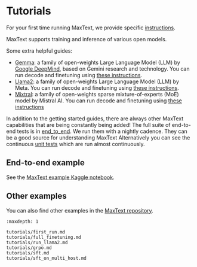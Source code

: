 <!--
 Copyright 2024 Google LLC

 Licensed under the Apache License, Version 2.0 (the "License");
 you may not use this file except in compliance with the License.
 You may obtain a copy of the License at

      https://www.apache.org/licenses/LICENSE-2.0

 Unless required by applicable law or agreed to in writing, software
 distributed under the License is distributed on an "AS IS" BASIS,
 WITHOUT WARRANTIES OR CONDITIONS OF ANY KIND, either express or implied.
 See the License for the specific language governing permissions and
 limitations under the License.
 -->

# Tutorials

For your first time running MaxText, we provide specific [instructions](first-run).

MaxText supports training and inference of various open models.

Some extra helpful guides:
* [Gemma](https://ai.google.dev/gemma): a family of open-weights Large Language Model (LLM) by [Google DeepMind](https://deepmind.google/), based on Gemini research and technology. You can run decode and finetuning using [these instructions](https://github.com/AI-Hypercomputer/maxtext/blob/main/end_to_end/tpu/gemma/Run_Gemma.md).
* [Llama2](https://llama.meta.com/llama2/): a family of open-weights Large Language Model (LLM) by Meta. You can run decode and finetuning using [these instructions](run-llama2).
* [Mixtral](https://mistral.ai/news/mixtral-of-experts/): a family of open-weights sparse mixture-of-experts (MoE) model by Mistral AI. You can run decode and finetuning using [these instructions](https://github.com/AI-Hypercomputer/maxtext/blob/main/end_to_end/tpu/mixtral/Run_Mixtral.md)

In addition to the getting started guides, there are always other MaxText capabilities that are being constantly being added! The full suite of end-to-end tests is in [end_to_end](https://github.com/AI-Hypercomputer/maxtext/blob/main/end_to_end). We run them with a nightly cadence. They can be a good source for understanding MaxText Alternatively you can see the continuous [unit tests](https://github.com/AI-Hypercomputer/maxtext/blob/main/.github/workflows/RunTests.yml) which are run almost continuously.

## End-to-end example

See the <a href="https://www.kaggle.com/code/shivajidutta/maxtext-on-kaggle" target="_blank">MaxText example Kaggle notebook</a>.

## Other examples

You can also find other examples in the [MaxText repository](https://github.com/AI-Hypercomputer/maxtext/tree/main/pedagogical_examples).

```{toctree}
:maxdepth: 1

tutorials/first_run.md
tutorials/full_finetuning.md
tutorials/run_llama2.md
tutorials/grpo.md
tutorials/sft.md
tutorials/sft_on_multi_host.md
```
